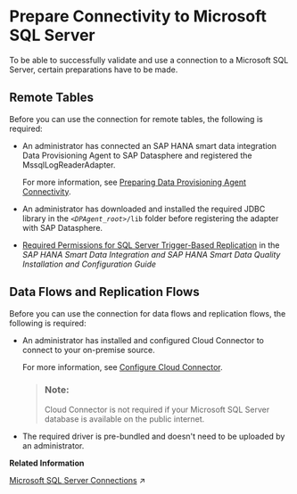 <!-- loioea69328fb328449ab7b04d2b142592f8 -->

# Prepare Connectivity to Microsoft SQL Server

To be able to successfully validate and use a connection to a Microsoft SQL Server, certain preparations have to be made.



<a name="loioea69328fb328449ab7b04d2b142592f8__prereq_rt_MSSQL"/>

## Remote Tables

Before you can use the connection for remote tables, the following is required:

-   An administrator has connected an SAP HANA smart data integration Data Provisioning Agent to SAP Datasphere and registered the MssqlLogReaderAdapter.

    For more information, see [Preparing Data Provisioning Agent Connectivity](preparing-data-provisioning-agent-connectivity-f1a39d1.md).

-   An administrator has downloaded and installed the required JDBC library in the <code><i class="varname">&lt;DPAgent_root&gt;</i>/lib</code> folder before registering the adapter with SAP Datasphere.

-   [Required Permissions for SQL Server Trigger-Based Replication](https://help.sap.com/viewer/7952ef28a6914997abc01745fef1b607/latest/en-US/2815e1a621f84bada5fa3447d5029eb6.html) in the *SAP HANA Smart Data Integration and SAP HANA Smart Data Quality Installation and Configuration Guide*




<a name="loioea69328fb328449ab7b04d2b142592f8__prereq_df_MSSQL"/>

## Data Flows and Replication Flows

Before you can use the connection for data flows and replication flows, the following is required:

-   An administrator has installed and configured Cloud Connector to connect to your on-premise source.

    For more information, see [Configure Cloud Connector](configure-cloud-connector-f289920.md).

    > ### Note:  
    > Cloud Connector is not required if your Microsoft SQL Server database is available on the public internet.

-   The required driver is pre-bundled and doesn't need to be uploaded by an administrator.


**Related Information**  


[Microsoft SQL Server Connections](https://help.sap.com/viewer/9f36ca35bc6145e4acdef6b4d852d560/DEV_CURRENT/en-US/a13c8abb328f45be891599c9cc76fb91.html "Use a Microsoft SQL Server connection to access data from a Microsoft SQL Server database (on-premise).") :arrow_upper_right:

